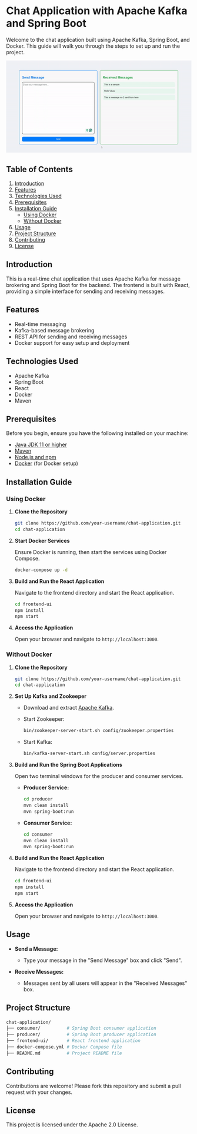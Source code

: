 # Chat Application with Apache Kafka and Spring Boot

Welcome to the chat application built using Apache Kafka, Spring Boot, and Docker. This guide will walk you through the steps to set up and run the project.

![Chat Application Screenshot](Kafka-project-sample.gif)

## Table of Contents

1. [Introduction](#introduction)
2. [Features](#features)
3. [Technologies Used](#technologies-used)
4. [Prerequisites](#prerequisites)
5. [Installation Guide](#installation-guide)
   - [Using Docker](#using-docker)
   - [Without Docker](#without-docker)
6. [Usage](#usage)
7. [Project Structure](#project-structure)
8. [Contributing](#contributing)
9. [License](#license)

## Introduction

This is a real-time chat application that uses Apache Kafka for message brokering and Spring Boot for the backend. The frontend is built with React, providing a simple interface for sending and receiving messages.

## Features

- Real-time messaging
- Kafka-based message brokering
- REST API for sending and receiving messages
- Docker support for easy setup and deployment

## Technologies Used

- Apache Kafka
- Spring Boot
- React
- Docker
- Maven

## Prerequisites

Before you begin, ensure you have the following installed on your machine:

- [Java JDK 11 or higher](https://www.oracle.com/java/technologies/javase-jdk11-downloads.html)
- [Maven](https://maven.apache.org/install.html)
- [Node.js and npm](https://nodejs.org/en/download/)
- [Docker](https://www.docker.com/products/docker-desktop) (for Docker setup)

## Installation Guide

### Using Docker

1. **Clone the Repository**

   ```sh
   git clone https://github.com/your-username/chat-application.git
   cd chat-application
   ```

2. **Start Docker Services**

   Ensure Docker is running, then start the services using Docker Compose.

   ```sh
   docker-compose up -d
   ```

3. **Build and Run the React Application**

   Navigate to the frontend directory and start the React application.

   ```sh
   cd frontend-ui
   npm install
   npm start
   ```

4. **Access the Application**

   Open your browser and navigate to `http://localhost:3000`.

### Without Docker

1. **Clone the Repository**

   ```sh
   git clone https://github.com/your-username/chat-application.git
   cd chat-application
   ```

2. **Set Up Kafka and Zookeeper**

   - Download and extract [Apache Kafka](https://kafka.apache.org/downloads).
   - Start Zookeeper:

     ```sh
     bin/zookeeper-server-start.sh config/zookeeper.properties
     ```

   - Start Kafka:

     ```sh
     bin/kafka-server-start.sh config/server.properties
     ```

3. **Build and Run the Spring Boot Applications**

   Open two terminal windows for the producer and consumer services.

   - **Producer Service:**

     ```sh
     cd producer
     mvn clean install
     mvn spring-boot:run
     ```

   - **Consumer Service:**

     ```sh
     cd consumer
     mvn clean install
     mvn spring-boot:run
     ```

4. **Build and Run the React Application**

   Navigate to the frontend directory and start the React application.

   ```sh
   cd frontend-ui
   npm install
   npm start
   ```

5. **Access the Application**

   Open your browser and navigate to `http://localhost:3000`.

## Usage

- **Send a Message:**
  - Type your message in the "Send Message" box and click "Send".
  
- **Receive Messages:**
  - Messages sent by all users will appear in the "Received Messages" box.

## Project Structure

```sh
chat-application/
├── consumer/          # Spring Boot consumer application
├── producer/          # Spring Boot producer application
├── frontend-ui/       # React frontend application
├── docker-compose.yml # Docker Compose file
├── README.md          # Project README file
```

## Contributing

Contributions are welcome! Please fork this repository and submit a pull request with your changes.

## License

This project is licensed under the Apache 2.0 License.
